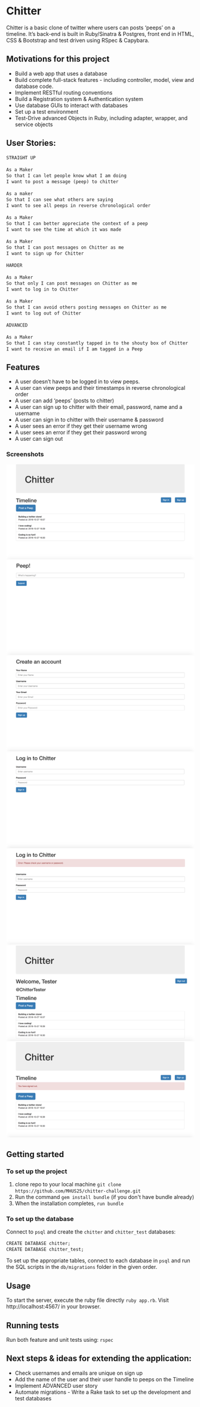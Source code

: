 # Chitter

Chitter is a basic clone of twitter where users can posts ‘peeps’ on a timeline.
It’s back-end is built in Ruby/Sinatra & Postgres, front end in HTML, CSS & Bootstrap and test driven using RSpec & Capybara.

## Motivations for this project

* Build a web app that uses a database
* Build complete full-stack features - including controller, model, view and database code.
* Implement RESTful routing conventions
* Build a Registration system & Authentication system
* Use database GUIs to interact with databases
* Set up a test environment
* Test-Drive advanced Objects in Ruby, including adapter, wrapper, and service objects

## User Stories:

```
STRAIGHT UP

As a Maker
So that I can let people know what I am doing  
I want to post a message (peep) to chitter

As a maker
So that I can see what others are saying  
I want to see all peeps in reverse chronological order

As a Maker
So that I can better appreciate the context of a peep
I want to see the time at which it was made

As a Maker
So that I can post messages on Chitter as me
I want to sign up for Chitter

HARDER

As a Maker
So that only I can post messages on Chitter as me
I want to log in to Chitter

As a Maker
So that I can avoid others posting messages on Chitter as me
I want to log out of Chitter

ADVANCED

As a Maker
So that I can stay constantly tapped in to the shouty box of Chitter
I want to receive an email if I am tagged in a Peep
```

## Features

* A user doesn’t have to be logged in to view peeps.
* A user can view peeps and their timestamps in reverse chronological order
* A user can add ‘peeps’ (posts to chitter)
* A user can sign up to chitter with their email, password, name and a username
* A user can sign in to chitter with their username & password
* A user sees an error if they get their username wrong
* A user sees an error if they get their password wrong
* A user can sign out

### Screenshots

![ScreenShot1](./public/images/ScreenShot1.png)
![ScreenShot2](./public/images/ScreenShot2.png)
![ScreenShot3](./public/images/ScreenShot3.png)
![ScreenShot4](./public/images/ScreenShot4.png)
![ScreenShot5](./public/images/ScreenShot5.png)
![ScreenShot6](./public/images/ScreenShot6.png)
![ScreenShot7](./public/images/ScreenShot7.png)


## Getting started

### To set up the project

1. clone repo to your local machine `git clone https://github.com/MHUS25/chitter-challenge.git`
2. Run the command `gem install bundle` (if you don't have bundle already)
3. When the installation completes, `run bundle`

### To set up the database

Connect to `psql` and create the `chitter` and `chitter_test` databases:

```
CREATE DATABASE chitter;
CREATE DATABASE chitter_test;
```

To set up the appropriate tables, connect to each database in `psql` and run the SQL scripts in the `db/migrations` folder in the given order.

## Usage

To start the server, execute the ruby file directly `ruby app.rb`.
Visit http://localhost:4567/ in your browser.

## Running tests

Run both feature and unit tests using:
`rspec`

## Next steps & ideas for extending the application:

* Check usernames and emails are unique on sign up
* Add the name of the user and their user handle to peeps on the Timeline
* Implement ADVANCED user story
* Automate migrations - Write a Rake task to set up the development and test databases
